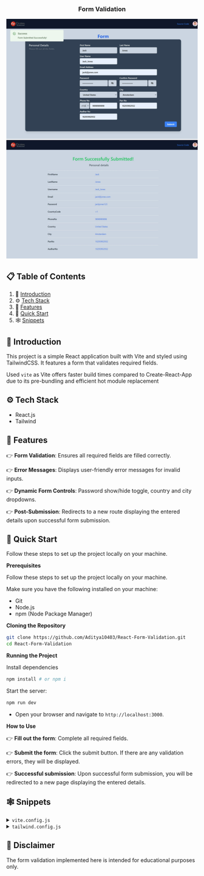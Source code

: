 <div align="center">
<h3 align="center">Form Validation</h3>
      <img src="src/assets/form.jpeg" alt="Project Banner">
      <img src="src/assets/success.jpeg" alt="Project Banner">
  <br />

  <!-- <div>
    <img src="https://img.shields.io/badge/-Tailwind_CSS-black?style=for-the-badge&logoColor=white&logo=tailwindcss&color=06B6D4" alt="tailwindcss" />
  </div> -->
</div>

## 📋 <a name="table">Table of Contents</a>

1. 🤖 [Introduction](#introduction)
2. ⚙️ [Tech Stack](#tech-stack)
3. 🔋 [Features](#features)
4. 🤸 [Quick Start](#quick-start)
5. 🕸️ [Snippets](#snippets)

## <a name="introduction">🤖 Introduction</a>

This project is a simple React application built with Vite and styled using TailwindCSS. It features a form that validates required fields.

Used `vite` as Vite offers faster build times compared to Create-React-App due to its pre-bundling and efficient hot module replacement 

## <a name="tech-stack">⚙️ Tech Stack</a>

- React.js
- Tailwind


## <a name="features">🌟 Features</a>

👉 **Form Validation**: Ensures all required fields are filled correctly.

👉 **Error Messages**: Displays user-friendly error messages for invalid inputs.

👉 **Dynamic Form Controls**: Password show/hide toggle, country and city dropdowns.

👉 **Post-Submission**: Redirects to a new route displaying the entered details upon successful form submission.

## <a name="quick-start">🤸 Quick Start</a>

Follow these steps to set up the project locally on your machine.

**Prerequisites**

Follow these steps to set up the project locally on your machine.

Make sure you have the following installed on your machine:

- Git
- Node.js
- npm (Node Package Manager)

**Cloning the Repository**

```bash
git clone https://github.com/Aditya10403/React-Form-Validation.git
cd React-Form-Validation
```

**Running the Project**

Install dependencies
```bash
npm install # or npm i
```

Start the server:
```bash
npm run dev
```

- Open your browser and navigate to `http://localhost:3000`.

**How to Use**

👉 **Fill out the form**: Complete all required fields.

👉 **Submit the form**: Click the submit button. If there are any validation errors, they will be displayed.

👉 **Successful submission**: Upon successful form submission, you will be redirected to a new page displaying the entered details.

## <a name="snippets">🕸️ Snippets</a>

<details>
<summary><code>vite.config.js</code></summary>

```javascript
import { defineConfig } from "vite";
import react from "@vitejs/plugin-react";

// https://vitejs.dev/config/
export default defineConfig({
  plugins: [
    react(),
  ],
  resolve: {
    alias: {
      "@mui/styled-engine": "@mui/styled-engine-sc",
    },
  },
});

```

</details>

<details>
<summary><code>tailwind.config.js</code></summary>

```javascript
/** @type {import('tailwindcss').Config} */
export default {
  content: [
    "./index.html",
    "./src/**/*.{js,ts,jsx,tsx}",
  ],
  theme: {
    extend: {
      // Hide the default eye icon for password input fields
      '@media (prefers-reduced-motion: no-preference)': {
        'input::-webkit-outer-spin-button': {
          '-webkit-appearance': 'none',
          margin: 0,
        },
        'input::-webkit-inner-spin-button': {
          '-webkit-appearance': 'none',
          margin: 0,
        },
        'input[type=number]': {
          '-moz-appearance': 'textfield',
        },
      },
    },
  },
  plugins: [],
}
```

</details>


## <a>🚨 Disclaimer</a>

The form validation implemented here is intended for educational purposes only.

#

